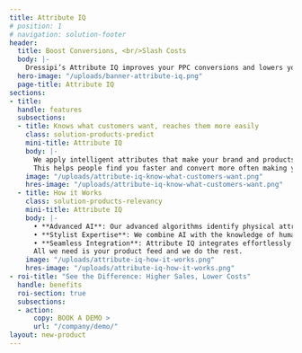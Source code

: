 ```yaml
---
title: Attribute IQ
# position: 1
# navigation: solution-footer
header:
  title: Boost Conversions, <br/>Slash Costs
  body: |-
    Dressipi’s Attribute IQ improves your PPC conversions and lowers your customer acquisition costs
  hero-image: "/uploads/banner-attribute-iq.png"
  page-title: Attribute IQ
sections:
- title: 
  handle: features
  subsections:
  - title: Knows what customers want, reaches them more easily
    class: solution-products-predict
    mini-title: Attribute IQ
    body: |-
      We apply intelligent attributes that make your brand and products more relevant.
      This helps people find you faster and convert more often making your marketing more effective.
    image: "/uploads/attribute-iq-know-what-customers-want.png"
    hres-image: "/uploads/attribute-iq-know-what-customers-want.png"
  - title: How it Works
    class: solution-products-relevancy
    mini-title: Attribute IQ
    body: |-
      • **Advanced AI**: Our advanced algorithms identify physical attributes (style, fit, colour etc.), emotional contexts (occasion, comfort), and dynamic trends.<br/><br/>
      • **Stylist Expertise**: We combine AI with the knowledge of human stylists, ensuring our taxonomy and attributes capture the nuances of fashion and how customers think when they buy.<br/><br/>
      • **Seamless Integration**: Attribute IQ integrates effortlessly with your existing marketing platforms, streamlining your workflow<br/><br/>
      All we need is your product feed and we do the rest. 
    image: "/uploads/attribute-iq-how-it-works.png"
    hres-image: "/uploads/attribute-iq-how-it-works.png"
- roi-title: "See the Difference: Higher Sales, Lower Costs"
  handle: benefits
  roi-section: true
  subsections:
  - action:
      copy: BOOK A DEMO >
      url: "/company/demo/"
layout: new-product
---
```


